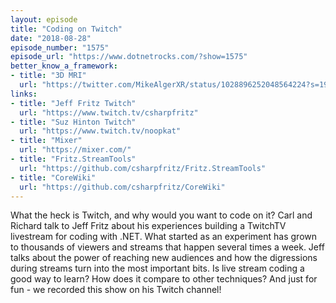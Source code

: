 ```yaml
---
layout: episode
title: "Coding on Twitch"
date: "2018-08-28"
episode_number: "1575"
episode_url: "https://www.dotnetrocks.com/?show=1575"
better_know_a_framework:
- title: "3D MRI"
  url: "https://twitter.com/MikeAlgerXR/status/1028896252048564224?s=19"
links:
- title: "Jeff Fritz Twitch"
  url: "https://www.twitch.tv/csharpfritz"
- title: "Suz Hinton Twitch"
  url: "https://www.twitch.tv/noopkat"
- title: "Mixer"
  url: "https://mixer.com/"
- title: "Fritz.StreamTools"
  url: "https://github.com/csharpfritz/Fritz.StreamTools"
- title: "CoreWiki"
  url: "https://github.com/csharpfritz/CoreWiki"
---
```


What the heck is Twitch, and why would you want to code on it? Carl and Richard talk to Jeff Fritz about his experiences building a TwitchTV livestream for coding with .NET. What started as an experiment has grown to thousands of viewers and streams that happen several times a week. Jeff talks about the power of reaching new audiences and how the digressions during streams turn into the most important bits. Is live stream coding a good way to learn? How does it compare to other techniques? And just for fun - we recorded this show on his Twitch channel!
